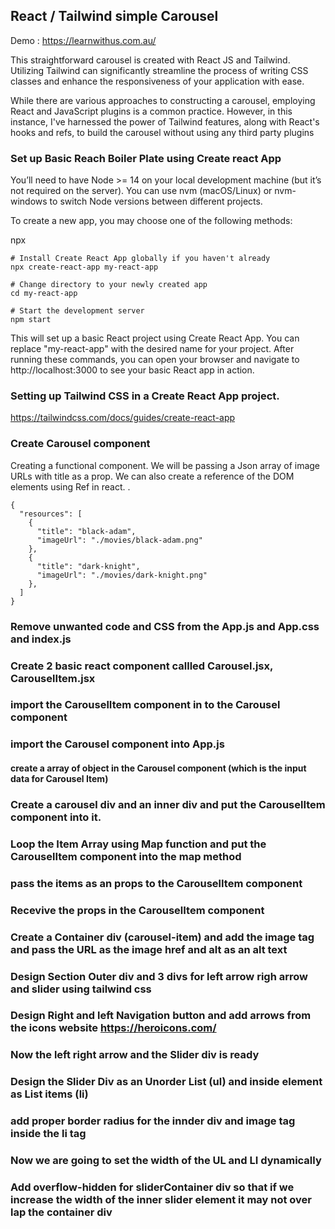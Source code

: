 ## React / Tailwind simple Carousel

Demo : https://learnwithus.com.au/

This straightforward carousel is created with React JS and Tailwind. Utilizing Tailwind can significantly streamline the process of writing CSS classes and enhance the responsiveness of your application with ease.

While there are various approaches to constructing a carousel, employing React and JavaScript plugins is a common practice. However, in this instance, I've harnessed the power of Tailwind features, along with React's hooks and refs, to build the carousel without using any third party plugins

### Set up Basic Reach Boiler Plate using Create react App

You’ll need to have Node >= 14 on your local development machine (but it’s not required on the server). You can use nvm (macOS/Linux) or nvm-windows to switch Node versions between different projects.

To create a new app, you may choose one of the following methods:

npx
```
# Install Create React App globally if you haven't already
npx create-react-app my-react-app

# Change directory to your newly created app
cd my-react-app

# Start the development server
npm start

```
This will set up a basic React project using Create React App. You can replace "my-react-app" with the desired name for your project. After running these commands, you can open your browser and navigate to http://localhost:3000 to see your basic React app in action.

### Setting up Tailwind CSS in a Create React App project.

https://tailwindcss.com/docs/guides/create-react-app

### Create Carousel component 

Creating a functional component. We will be passing a Json array of image URLs with title as a prop. We can also create a reference of the DOM elements using Ref in react.
.

```javascript=
{
  "resources": [
    {
      "title": "black-adam",
      "imageUrl": "./movies/black-adam.png"
    },
    {
      "title": "dark-knight",
      "imageUrl": "./movies/dark-knight.png"
    },
  ]
} 
```



### Remove unwanted code and CSS from the App.js and App.css and index.js
### Create 2 basic react component callled Carousel.jsx, CarouselItem.jsx
### import the CarouselItem component in to the Carousel component 
### import the Carousel component into App.js
#### create a array of object in the Carousel component (which is the input data for Carousel Item)
### Create a carousel div and an inner div and put the CarouselItem component into it.
### Loop the Item Array using Map function and put the CarouselItem component into the map method
### pass the items as an props to the CarouselItem component
### Recevive the props in the CarouselItem component
### Create a Container div (carousel-item) and add the image tag and pass the URL as the image href and alt as an alt text
### Design Section Outer div and 3 divs for left arrow righ arrow and slider using tailwind css
### Design Right and left Navigation button and add arrows from the icons website https://heroicons.com/
### Now the left right arrow and the Slider div is ready
### Design the Slider Div as an Unorder List (ul) and inside element as List items (li)
### add proper border radius for the innder div and image tag inside the li tag
### Now we are going to set the width of the UL and LI dynamically
### Add overflow-hidden for sliderContainer div so that if we increase the width of the inner slider element it may not over lap the container div

